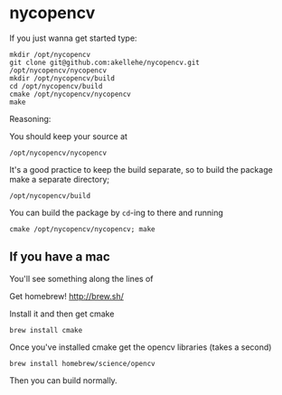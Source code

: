 nycopencv
===========

If you just wanna get started type:

```
mkdir /opt/nycopencv
git clone git@github.com:akellehe/nycopencv.git /opt/nycopencv/nycopencv
mkdir /opt/nycopencv/build
cd /opt/nycopencv/build
cmake /opt/nycopencv/nycopencv
make
```

Reasoning:

You should keep your source at 
```
/opt/nycopencv/nycopencv
```

It's a good practice to keep the build separate, so to build the package make a separate directory;

```
/opt/nycopencv/build
```

You can build the package  by `cd`-ing to there and running

```
cmake /opt/nycopencv/nycopencv; make
```

If you have a mac
-----------------

You'll see something along the lines of


Get homebrew! http://brew.sh/

Install it and then get cmake

```
brew install cmake
```

Once you've installed cmake get the opencv libraries (takes a second)

```
brew install homebrew/science/opencv
```

Then you can build normally.
